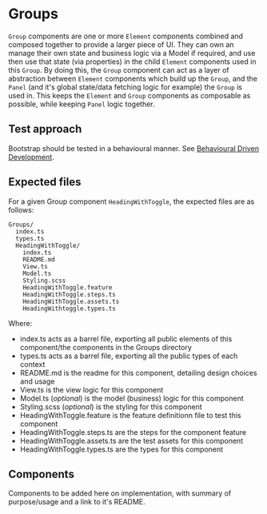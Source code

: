 # Groups

`Group` components are one or more `Element` components combined and composed together to provide a larger piece of UI. They can own an manage their own state and business logic via a Model if required, and use then use that state (via properties) in the child `Element` components used in this `Group`. By doing this, the `Group` component can act as a layer of abstraction between `Element` components which build up the `Group`, and the `Panel` (and it's global state/data fetching logic for example) the `Group` is used in. This keeps the `Element` and `Group` components as composable as possible, while keeping `Panel` logic together.

## Test approach

Bootstrap should be tested in a behavioural manner. See [Behavioural Driven Development](../../docs/Test.md#style-of-test).

## Expected files

For a given Group component `HeadingWithToggle`, the expected files are as follows:

```
Groups/
  index.ts
  types.ts
  HeadingWithToggle/
    index.ts
    README.md
    View.ts
    Model.ts
    Styling.scss
    HeadingWithToggle.feature
    HeadingWithToggle.steps.ts
    HeadingWithToggle.assets.ts
    HeadingWithtoggle.types.ts
```

Where:

- index.ts acts as a barrel file, exporting all public elements of this component/the components in the Groups directory
- types.ts acts as a barrel file, exporting all the public types of each context
- README.md is the readme for this component, detailing design choices and usage
- View.ts is the view logic for this component
- Model.ts (_optional_) is the model (business) logic for this component
- Styling.scss (_optional_) is the styling for this component
- HeadingWithToggle.feature is the feature definitionn file to test this component
- HeadingWithToggle.steps.ts are the steps for the component feature
- HeadingWithToggle.assets.ts are the test assets for this component
- HeadingWithToggle.types.ts are the types for this component

## Components

Components to be added here on implementation, with summary of purpose/usage and a link to it's README.
